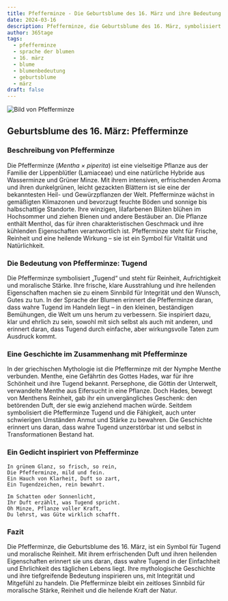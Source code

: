 ```yaml
---
title: Pfefferminze - Die Geburtsblume des 16. März und ihre Bedeutung
date: 2024-03-16
description: Pfefferminze, die Geburtsblume des 16. März, symbolisiert Tugend. Erfahre mehr über ihre Geschichte, Bedeutung und Symbolik in der Sprache der Blumen.
author: 365tage
tags:
  - pfefferminze
  - sprache der blumen
  - 16. märz
  - blume
  - blumenbedeutung
  - geburtsblume
  - märz
draft: false
---
```


![Bild von Pfefferminze](https://cdn.pixabay.com/photo/2019/09/18/18/18/peppermint-4487398_640.jpg#center)


## Geburtsblume des 16. März: Pfefferminze

### Beschreibung von Pfefferminze

Die Pfefferminze (_Mentha × piperita_) ist eine vielseitige Pflanze aus der Familie der Lippenblütler (Lamiaceae) und eine natürliche Hybride aus Wasserminze und Grüner Minze. Mit ihrem intensiven, erfrischenden Aroma und ihren dunkelgrünen, leicht gezackten Blättern ist sie eine der bekanntesten Heil- und Gewürzpflanzen der Welt. Pfefferminze wächst in gemäßigten Klimazonen und bevorzugt feuchte Böden und sonnige bis halbschattige Standorte. Ihre winzigen, lilafarbenen Blüten blühen im Hochsommer und ziehen Bienen und andere Bestäuber an. Die Pflanze enthält Menthol, das für ihren charakteristischen Geschmack und ihre kühlenden Eigenschaften verantwortlich ist. Pfefferminze steht für Frische, Reinheit und eine heilende Wirkung – sie ist ein Symbol für Vitalität und Natürlichkeit.

### Die Bedeutung von Pfefferminze: Tugend

Die Pfefferminze symbolisiert „Tugend“ und steht für Reinheit, Aufrichtigkeit und moralische Stärke. Ihre frische, klare Ausstrahlung und ihre heilenden Eigenschaften machen sie zu einem Sinnbild für Integrität und den Wunsch, Gutes zu tun. In der Sprache der Blumen erinnert die Pfefferminze daran, dass wahre Tugend im Handeln liegt – in den kleinen, beständigen Bemühungen, die Welt um uns herum zu verbessern. Sie inspiriert dazu, klar und ehrlich zu sein, sowohl mit sich selbst als auch mit anderen, und erinnert daran, dass Tugend durch einfache, aber wirkungsvolle Taten zum Ausdruck kommt.

### Eine Geschichte im Zusammenhang mit Pfefferminze

In der griechischen Mythologie ist die Pfefferminze mit der Nymphe Menthe verbunden. Menthe, eine Gefährtin des Gottes Hades, war für ihre Schönheit und ihre Tugend bekannt. Persephone, die Göttin der Unterwelt, verwandelte Menthe aus Eifersucht in eine Pflanze. Doch Hades, bewegt von Menthens Reinheit, gab ihr ein unvergängliches Geschenk: den betörenden Duft, der sie ewig anziehend machen würde. Seitdem symbolisiert die Pfefferminze Tugend und die Fähigkeit, auch unter schwierigen Umständen Anmut und Stärke zu bewahren. Die Geschichte erinnert uns daran, dass wahre Tugend unzerstörbar ist und selbst in Transformationen Bestand hat.

### Ein Gedicht inspiriert von Pfefferminze

```
In grünem Glanz, so frisch, so rein,  
Die Pfefferminze, mild und fein.  
Ein Hauch von Klarheit, Duft so zart,  
Ein Tugendzeichen, rein bewahrt.  

Im Schatten oder Sonnenlicht,  
Ihr Duft erzählt, was Tugend spricht.  
Oh Minze, Pflanze voller Kraft,  
Du lehrst, was Güte wirklich schafft.  
```

### Fazit

Die Pfefferminze, die Geburtsblume des 16. März, ist ein Symbol für Tugend und moralische Reinheit. Mit ihrem erfrischenden Duft und ihren heilenden Eigenschaften erinnert sie uns daran, dass wahre Tugend in der Einfachheit und Ehrlichkeit des täglichen Lebens liegt. Ihre mythologische Geschichte und ihre tiefgreifende Bedeutung inspirieren uns, mit Integrität und Mitgefühl zu handeln. Die Pfefferminze bleibt ein zeitloses Sinnbild für moralische Stärke, Reinheit und die heilende Kraft der Natur.